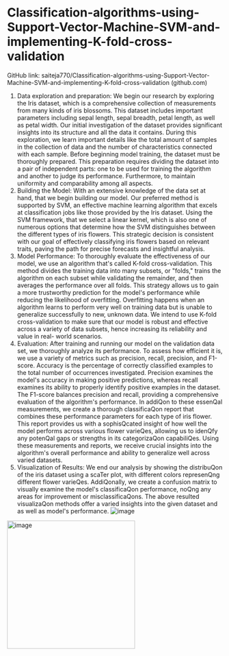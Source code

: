 # Classification-algorithms-using-Support-Vector-Machine-SVM-and-implementing-K-fold-cross-validation



GitHub link: saiteja770/Classification-algorithms-using-Support-Vector-Machine-SVM-and-implementing-K-fold-cross-validation (github.com)

1. Data exploration and preparation: 
We begin our research by exploring the Iris dataset, which is a comprehensive collection of measurements from many kinds of iris blossoms. This dataset includes important parameters including sepal length, sepal breadth, petal length, as well as petal width. Our initial investigation of the dataset provides significant insights into its structure and all the data it contains. During this exploration, we learn important details like the total amount of samples in the collection of data and the number of characteristics connected with each sample. Before beginning model training, the dataset must be thoroughly prepared. This preparation requires dividing the dataset into a pair of independent parts: one to be used for training the algorithm and another to judge its performance. Furthermore, to maintain uniformity and comparability among all aspects. 
2. Building the Model:
With an extensive knowledge of the data set at hand, that we begin building our model. Our preferred method is supported by SVM, an effective machine learning algorithm that excels at classification jobs like those provided by the Iris dataset. Using the SVM framework, that we select a linear kernel, which is also one of numerous options that determine how the SVM distinguishes between the different types of iris flowers. This strategic decision is consistent with our goal of effectively classifying iris flowers based on relevant traits, paving the path for precise forecasts and insightful analysis. 
4. Model Performance: 
To thoroughly evaluate the effectiveness of our model, we use an algorithm that's called K-fold cross-validation. This method divides the training data into many subsets, or "folds," trains the algorithm on each subset while validating the remainder, and then averages the performance over all folds. This strategy allows us to gain a more trustworthy prediction for the model's performance while reducing the likelihood of overfitting. Overfitting happens when an algorithm learns to perform very well on training data but is unable to generalize successfully to new, unknown data. We intend to use K-fold cross-validation to make sure that our model is robust and effective across a variety of data subsets, hence increasing its reliability and value in real- world scenarios. 
5. Evaluation: 
After training and running our model on the validation data set, we thoroughly analyze its performance. To assess how efficient it is, we use a variety of metrics such as precision, recall, precision, and F1-score. Accuracy is the percentage of correctly classified examples to the total number of occurrences investigated. Precision examines the model's accuracy in making positive predictions, whereas recall examines its ability to properly identify positive examples in the dataset. The F1-score balances precision and recall, providing a comprehensive evaluation of the algorithm's performance. 
In addiQon to these essenQal measurements, we create a thorough classificaQon report that combines these performance parameters for each type of iris flower. This report provides us with a sophisQcated insight of how well the model performs across various flower varieQes, allowing us to idenQfy any potenQal gaps or strengths in its categorizaQon capabiliQes. Using these measurements and reports, we receive crucial insights into the algorithm's overall performance and ability to generalize well across varied datasets. 
6. Visualization of Results: 
We end our analysis by showing the distribuQon of the iris dataset using a scaTer plot, with different colors represenQng different flower varieQes. AddiQonally, we create a confusion matrix to visually examine the model's classificaQon performance, noQng any areas for improvement or misclassificaQons. The above resulted visualizaQon methods offer a varied insights into the given dataset and as well as model's performance. 
![image](https://github.com/saiteja770/Classification-algorithms-using-Support-Vector-Machine-SVM-and-implementing-K-fold-cross-validation/assets/108363479/6c582473-0cf3-4c53-8a3a-3aaed9dc4fa8)
<img width="299" alt="image" src="https://github.com/saiteja770/Classification-algorithms-using-Support-Vector-Machine-SVM-and-implementing-K-fold-cross-validation/assets/108363479/7bca5483-2a38-4244-a26c-76d648b1728c">
